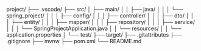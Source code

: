 project/
├── .vscode/
├── src/
│   ├── main/
│   │   ├── java/
│   │   │   └── spring_project/
│   │   │       ├── config/
│   │   │       ├── controller/
│   │   │       ├── dto/
│   │   │       ├── entity/
│   │   │       ├── mapper/
│   │   │       ├── repository/
│   │   │       ├── service/
│   │   │       └── SpringProjectApplication.java
│   │   └── resources/
│   │       └── application.properties
│   └── test/
├── target/
├── .gitattributes
├── .gitignore
├── mvnw
├── pom.xml
└── README.md
